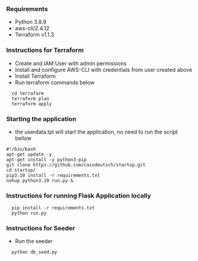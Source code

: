 ### Requirements

- Python 3.8.9
- aws-cli/2.4.12
- Terraform v1.1.3

### Instructions for Terraform
* Create and IAM User with admin permissions
* Install and configure AWS-CLI with credentials from user created above
* Install Terraform
* Run terraform commands below
```shell script
  cd terraform
  terraform plan
  terraform apply
```

### Starting the application
* the userdata.tpl will start the application, no need to run the script bellow
```shell script
#!/bin/bash
apt-get update -y
apt-get install -y python3-pip
git clone https://github.com/caiodeutsch/startup.git
cd startup/
pip3.10 install -r requirements.txt
nohup python3.10 run.py &
```

### Instructions for running Flask Application locally
```shell script
  pip install -r requirements.txt
  python run.py
```

### Instructions for Seeder
* Run the seeder
```shell script	
  python db_seed.py
```

